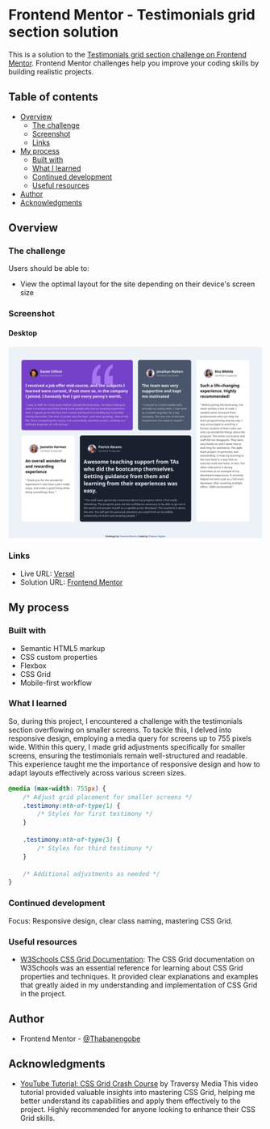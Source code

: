 # Frontend Mentor - Testimonials grid section solution

This is a solution to the [Testimonials grid section challenge on Frontend Mentor](https://www.frontendmentor.io/challenges/testimonials-grid-section-Nnw6J7Un7). Frontend Mentor challenges help you improve your coding skills by building realistic projects. 

## Table of contents

- [Overview](#overview)
  - [The challenge](#the-challenge)
  - [Screenshot](#screenshot)
  - [Links](#links)
- [My process](#my-process)
  - [Built with](#built-with)
  - [What I learned](#what-i-learned)
  - [Continued development](#continued-development)
  - [Useful resources](#useful-resources)
- [Author](#author)
- [Acknowledgments](#acknowledgments)


## Overview

### The challenge

Users should be able to:

- View the optimal layout for the site depending on their device's screen size

### Screenshot
#### Desktop
![](./screenshots/Desktop.png)


### Links
- Live URL: [Versel](https://grid-testify.vercel.app/)
- Solution URL: [Frontend Mentor](https://www.frontendmentor.io/solutions/a-mobilefirst-responsive-testimonials-grid-using-css-grid-kEkiKgYn_L)

## My process

### Built with

- Semantic HTML5 markup
- CSS custom properties
- Flexbox
- CSS Grid
- Mobile-first workflow

### What I learned

So, during this project, I encountered a challenge with the testimonials section overflowing on smaller screens. To tackle this, I delved into responsive design, employing a media query for screens up to 755 pixels wide. Within this query, I made grid adjustments specifically for smaller screens, ensuring the testimonials remain well-structured and readable. This experience taught me the importance of responsive design and how to adapt layouts effectively across various screen sizes.
```css
@media (max-width: 755px) {
    /* Adjust grid placement for smaller screens */
    .testimony:nth-of-type(1) {
        /* Styles for first testimony */
    }

    .testimony:nth-of-type(3) {
        /* Styles for third testimony */
    }

    /* Additional adjustments as needed */
}


```

### Continued development

Focus: Responsive design, clear class naming, mastering CSS Grid.

### Useful resources

- [W3Schools CSS Grid Documentation](https://www.w3schools.com/css/css_grid.asp): The CSS Grid documentation on W3Schools was an essential reference for learning about CSS Grid properties and techniques. It provided clear explanations and examples that greatly aided in my understanding and implementation of CSS Grid in the project.

## Author
- Frontend Mentor - [@Thabanengobe](https://www.frontendmentor.io/profile/Thabanengobe)

## Acknowledgments

- [YouTube Tutorial: CSS Grid Crash Course](https://www.youtube.com/watch?v=0xMQfnTU6oo) by Traversy Media This video tutorial provided valuable insights into mastering CSS Grid, helping me better understand its capabilities and apply them effectively to the project. Highly recommended for anyone looking to enhance their CSS Grid skills.

